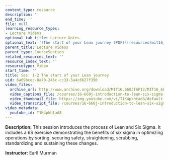 ```yaml
---
content_type: resource
description: ''
end_time: ''
file: null
learning_resource_types:
- Lecture Videos
optional_tab_title: Lecture Notes
optional_text: '[The start of your Lean journey (PDF)](resources/mit16_660jiap12_1-2)'
parent_title: Lecture Videos
parent_type: CourseSection
related_resources_text: ''
resource_index_text: ''
resourcetype: Video
start_time: ''
title: Ses. 1-2 The start of your Lean journey
uid: 6a69bcec-8a70-246c-cc33-5a4c6627f390
video_files:
  archive_url: http://www.archive.org/download/MIT16.660JIAP12/MIT16_660JIAP12_ses1-2_300k.mp4
  video_captions_file: /courses/16-660j-introduction-to-lean-six-sigma-methods-january-iap-2012/27bb3566a62158cdbec2d8a618293bac_T1K4pkhtad8.vtt
  video_thumbnail_file: https://img.youtube.com/vi/T1K4pkhtad8/default.jpg
  video_transcript_file: /courses/16-660j-introduction-to-lean-six-sigma-methods-january-iap-2012/0c86200e5a7c9326982fc171cdb75f93_T1K4pkhtad8.pdf
video_metadata:
  youtube_id: T1K4pkhtad8
---
```


**Description:** This session introduces the process of Lean and Six Sigma. It includes a 6S exercise demonstrating the benefits of six sigma in optimizing operations by sorting, securing safety, straightening, scrubbing, standardizing and sustaining these changes.

**Instructor:** Earll Murman